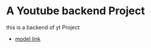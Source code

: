 # A Youtube backend Project
this is a backend of yt Project


- [model link](https://app.eraser.io/workspace/gm0ruMCxy94V4ICdLPzn?origin=share)